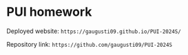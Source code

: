 # PUI homework

Deployed website: `https://gaugusti09.github.io/PUI-2024S/`

Repository link: `https://github.com/gaugusti09/PUI-2024S`
